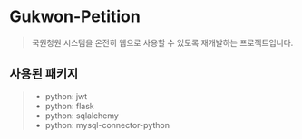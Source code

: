 # Gukwon-Petition
>국원청원 시스템을 온전히 웹으로 사용할 수 있도록 재개발하는 프로젝트입니다.

## 사용된 패키지
>- python: jwt
>- python: flask
>- python: sqlalchemy
>- python: mysql-connector-python